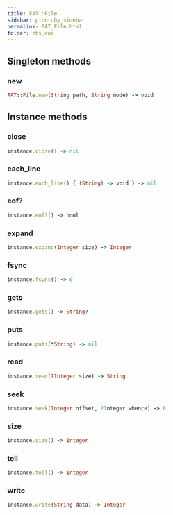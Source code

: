 ```yaml
---
title: FAT::File
sidebar: picoruby_sidebar
permalink: FAT_File.html
folder: rbs_doc
---
```

## Singleton methods
### new

```ruby
FAT::File.new(String path, String mode) -> void
```
## Instance methods
### close

```ruby
instance.close() -> nil
```
### each_line

```ruby
instance.each_line() { (String) -> void } -> nil
```
### eof?

```ruby
instance.eof?() -> bool
```
### expand

```ruby
instance.expand(Integer size) -> Integer
```
### fsync

```ruby
instance.fsync() -> 0
```
### gets

```ruby
instance.gets() -> String?
```
### puts

```ruby
instance.puts(*String) -> nil
```
### read

```ruby
instance.read(?Integer size) -> String
```
### seek

```ruby
instance.seek(Integer offset, ?Integer whence) -> 0
```
### size

```ruby
instance.size() -> Integer
```
### tell

```ruby
instance.tell() -> Integer
```
### write

```ruby
instance.write(String data) -> Integer
```
